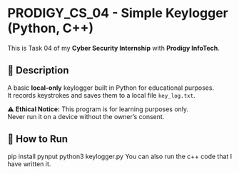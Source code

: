 # PRODIGY_CS_04 - Simple Keylogger (Python, C++)

This is Task 04 of my **Cyber Security Internship** with **Prodigy InfoTech**.

## 🔹 Description
A basic **local-only** keylogger built in Python for educational purposes.  
It records keystrokes and saves them to a local file `key_log.txt`.  

⚠️ **Ethical Notice:** This program is for learning purposes only.  
Never run it on a device without the owner’s consent.

## 🚀 How to Run

pip install pynput
python3 keylogger.py
You can also run the c++ code that I have written it. 
